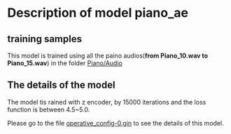 # Description of model piano_ae

## training samples

This model is trained using all the paino audios(**from Piano_10.wav to Piano_15.wav**) in the folder [Piano/Audio](https://github.com/XinjianOUYANG/Pole_Projet_DDSP/tree/main/Datasets/Piano/Audio)

## The details of the model

The model tis rained with z encoder, by 15000 iterations and the loss function is between 4.5~5.0.

Please go to the file [operative_config-0.gin](https://github.com/XinjianOUYANG/Pole_Projet_DDSP/blob/main/Pretrained_Models_for_T2/piano_ae1/operative_config-0.gin) to see the details of this model.
